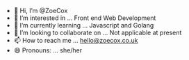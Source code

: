 - 👋 Hi, I’m @ZoeCox
- 👀 I’m interested in ... Front end Web Development
- 🌱 I’m currently learning ... Javascript and Golang
- 💞️ I’m looking to collaborate on ... Not applicable at present
- 📫 How to reach me ... hello@zoecox.co.uk
- 😄 Pronouns: ... she/her

<!---
ZoeCox/ZoeCox is a ✨ special ✨ repository because its `README.md` (this file) appears on your GitHub profile.
You can click the Preview link to take a look at your changes.
--->
